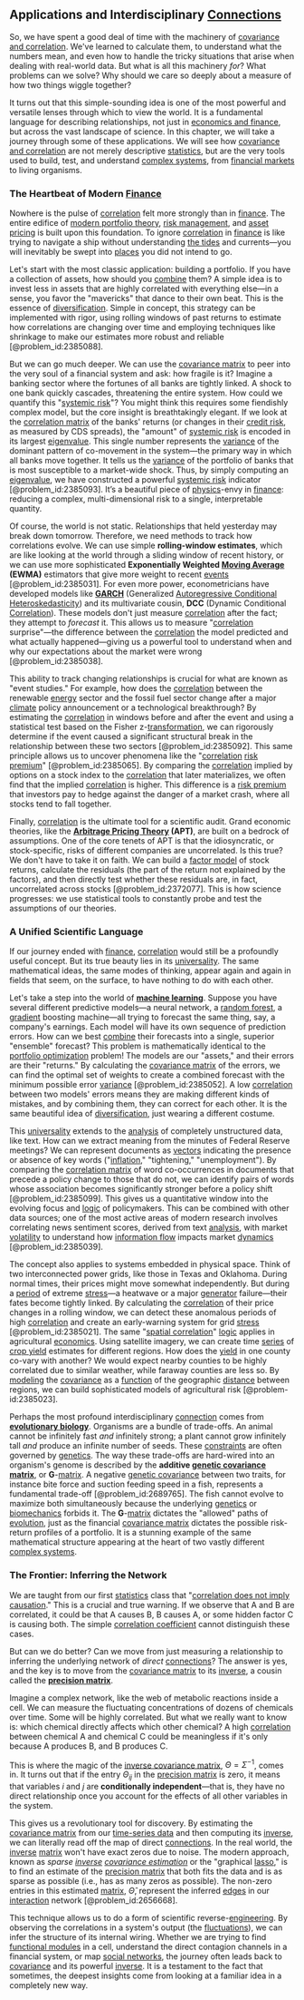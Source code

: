 ## Applications and Interdisciplinary [Connections](@article_id:193345)

So, we have spent a good deal of time with the machinery of [covariance and correlation](@article_id:262284). We've learned to calculate them, to understand what the numbers mean, and even how to handle the tricky situations that arise when dealing with real-world data. But what is all this machinery *for*? What problems can we solve? Why should we care so deeply about a measure of how two things wiggle together?

It turns out that this simple-sounding idea is one of the most powerful and versatile lenses through which to view the world. It is a fundamental language for describing relationships, not just in [economics and finance](@article_id:139616), but across the vast landscape of science. In this chapter, we will take a journey through some of these applications. We will see how [covariance and correlation](@article_id:262284) are not merely descriptive [statistics](@article_id:260282), but are the very tools used to build, test, and understand [complex systems](@article_id:137572), from [financial markets](@article_id:142343) to living organisms.

### The Heartbeat of Modern [Finance](@article_id:144433)

Nowhere is the pulse of [correlation](@article_id:265479) felt more strongly than in [finance](@article_id:144433). The entire edifice of [modern portfolio theory](@article_id:142679), [risk management](@article_id:140788), and [asset pricing](@article_id:143933) is built upon this foundation. To ignore [correlation](@article_id:265479) in [finance](@article_id:144433) is like trying to navigate a ship without understanding [the tides](@article_id:185672) and currents—you will inevitably be swept into [places](@article_id:187379) you did not intend to go.

Let's start with the most classic application: building a portfolio. If you have a collection of assets, how should you [combine](@article_id:263454) them? A simple idea is to invest less in assets that are highly correlated with everything else—in a sense, you favor the "mavericks" that dance to their own beat. This is the essence of [diversification](@article_id:136700). Simple in concept, this strategy can be implemented with rigor, using rolling windows of past returns to estimate how correlations are changing over time and employing techniques like shrinkage to make our estimates more robust and reliable [@problem_id:2385088].

But we can go much deeper. We can use the [covariance matrix](@article_id:138661) to peer into the very soul of a financial system and ask: how fragile is it? Imagine a banking sector where the fortunes of all banks are tightly linked. A shock to one bank quickly cascades, threatening the entire system. How could we quantify this "[systemic risk](@article_id:136203)"? You might think this requires some fiendishly complex model, but the core insight is breathtakingly elegant. If we look at the [correlation matrix](@article_id:262137) of the banks' returns (or changes in their [credit risk](@article_id:145518), as measured by CDS spreads), the "amount" of [systemic risk](@article_id:136203) is encoded in its largest [eigenvalue](@article_id:154400). This single number represents the [variance](@article_id:148683) of the dominant pattern of co-movement in the system—the primary way in which all banks move together. It tells us the [variance](@article_id:148683) of the portfolio of banks that is most susceptible to a market-wide shock. Thus, by simply computing an [eigenvalue](@article_id:154400), we have constructed a powerful [systemic risk](@article_id:136203) indicator [@problem_id:2385093]. It’s a beautiful piece of [physics](@article_id:144980)-envy in [finance](@article_id:144433): reducing a complex, multi-dimensional risk to a single, interpretable quantity.

Of course, the world is not static. Relationships that held yesterday may break down tomorrow. Therefore, we need methods to track how correlations evolve. We can use simple **rolling-window estimates**, which are like looking at the world through a sliding window of recent history, or we can use more sophisticated **Exponentially Weighted [Moving Average](@article_id:203272) (EWMA)** estimators that give more weight to recent [events](@article_id:175929) [@problem_id:2385031]. For even more power, econometricians have developed models like **[GARCH](@article_id:135738)** (Generalized [Autoregressive Conditional Heteroskedasticity](@article_id:137052)) and its multivariate cousin, **DCC** (Dynamic Conditional [Correlation](@article_id:265479)). These models don't just measure [correlation](@article_id:265479) after the fact; they attempt to *forecast* it. This allows us to measure "[correlation](@article_id:265479) surprise"—the difference between the [correlation](@article_id:265479) the model predicted and what actually happened—giving us a powerful tool to understand when and why our expectations about the market were wrong [@problem_id:2385038].

This ability to track changing relationships is crucial for what are known as "event studies." For example, how does the [correlation](@article_id:265479) between the renewable [energy](@article_id:149697) sector and the fossil fuel sector change after a major [climate](@article_id:144739) policy announcement or a technological breakthrough? By estimating the [correlation](@article_id:265479) in windows before and after the event and using a statistical test based on the Fisher z-[transformation](@article_id:139638), we can rigorously determine if the event caused a significant structural break in the relationship between these two sectors [@problem_id:2385092]. This same principle allows us to uncover phenomena like the "[correlation](@article_id:265479) [risk premium](@article_id:136630)" [@problem_id:2385065]. By comparing the [correlation](@article_id:265479) implied by options on a stock index to the [correlation](@article_id:265479) that later materializes, we often find that the implied [correlation](@article_id:265479) is higher. This difference is a [risk premium](@article_id:136630) that investors pay to hedge against the danger of a market crash, where all stocks tend to fall together.

Finally, [correlation](@article_id:265479) is the ultimate tool for a scientific audit. Grand economic theories, like the **[Arbitrage Pricing Theory](@article_id:139747) (APT)**, are built on a bedrock of assumptions. One of the core tenets of APT is that the idiosyncratic, or stock-specific, risks of different companies are uncorrelated. Is this true? We don't have to take it on faith. We can build a [factor model](@article_id:141385) of stock returns, calculate the residuals (the part of the return not explained by the factors), and then directly test whether these residuals are, in fact, uncorrelated across stocks [@problem_id:2372077]. This is how science progresses: we use statistical tools to constantly probe and test the assumptions of our theories.

### A Unified Scientific Language

If our journey ended with [finance](@article_id:144433), [correlation](@article_id:265479) would still be a profoundly useful concept. But its true beauty lies in its [universality](@article_id:139254). The same mathematical ideas, the same modes of thinking, appear again and again in fields that seem, on the surface, to have nothing to do with each other.

Let's take a step into the world of **[machine learning](@article_id:139279)**. Suppose you have several different predictive models—a neural network, a [random forest](@article_id:265705), a [gradient](@article_id:136051) boosting machine—all trying to forecast the same thing, say, a company's earnings. Each model will have its own sequence of prediction errors. How can we best [combine](@article_id:263454) their forecasts into a single, superior "ensemble" forecast? This problem is mathematically identical to the [portfolio optimization](@article_id:143798) problem! The models are our "assets," and their errors are their "returns." By calculating the [covariance matrix](@article_id:138661) of the errors, we can find the optimal set of weights to create a combined forecast with the minimum possible error [variance](@article_id:148683) [@problem_id:2385052]. A low [correlation](@article_id:265479) between two models' errors means they are making different kinds of mistakes, and by combining them, they can correct for each other. It is the same beautiful idea of [diversification](@article_id:136700), just wearing a different costume.

This [universality](@article_id:139254) extends to the [analysis](@article_id:157812) of completely unstructured data, like text. How can we extract meaning from the minutes of Federal Reserve meetings? We can represent documents as [vectors](@article_id:190854) indicating the presence or absence of key words ("[inflation](@article_id:160710)," "tightening," "unemployment"). By comparing the [correlation matrix](@article_id:262137) of word co-occurrences in documents that precede a policy change to those that do not, we can identify pairs of words whose association becomes significantly stronger before a policy shift [@problem_id:2385099]. This gives us a quantitative window into the evolving focus and [logic](@article_id:266330) of policymakers. This can be combined with other data sources; one of the most active areas of modern research involves correlating news sentiment scores, derived from text [analysis](@article_id:157812), with market [volatility](@article_id:266358) to understand how [information flow](@article_id:267495) impacts market [dynamics](@article_id:163910) [@problem_id:2385039].

The concept also applies to systems embedded in physical space. Think of two interconnected power grids, like those in Texas and Oklahoma. During normal times, their prices might move somewhat independently. But during a [period](@article_id:169165) of extreme [stress](@article_id:161554)—a heatwave or a major [generator](@article_id:152213) failure—their fates become tightly linked. By calculating the [correlation](@article_id:265479) of their price changes in a rolling window, we can detect these anomalous periods of high [correlation](@article_id:265479) and create an early-warning system for grid [stress](@article_id:161554) [@problem_id:2385021]. The same "[spatial correlation](@article_id:203003)" [logic](@article_id:266330) applies in agricultural [economics](@article_id:271560). Using satellite imagery, we can create time [series](@article_id:260342) of [crop yield](@article_id:166193) estimates for different regions. How does the [yield](@article_id:197199) in one county co-vary with another? We would expect nearby counties to be highly correlated due to similar weather, while faraway counties are less so. By [modeling](@article_id:268079) the [covariance](@article_id:151388) as a [function](@article_id:141001) of the geographic [distance](@article_id:168164) between regions, we can build sophisticated models of agricultural risk [@problem-id:2385023].

Perhaps the most profound interdisciplinary [connection](@article_id:157984) comes from **[evolutionary biology](@article_id:144986)**. Organisms are a bundle of trade-offs. An animal cannot be infinitely fast *and* infinitely strong; a plant cannot grow infinitely tall *and* produce an infinite number of seeds. These [constraints](@article_id:149214) are often governed by [genetics](@article_id:144677). The way these trade-offs are hard-wired into an organism's genome is described by the **additive [genetic covariance](@article_id:174477) [matrix](@article_id:202118)**, or $\mathbf{G}$-[matrix](@article_id:202118). A negative [genetic covariance](@article_id:174477) between two traits, for instance bite force and suction feeding speed in a fish, represents a fundamental trade-off [@problem_id:2689765]. The fish cannot evolve to maximize both simultaneously because the underlying [genetics](@article_id:144677) or [biomechanics](@article_id:153479) forbids it. The $\mathbf{G}$-[matrix](@article_id:202118) dictates the "allowed" paths of [evolution](@article_id:143283), just as the financial [covariance matrix](@article_id:138661) dictates the possible risk-return profiles of a portfolio. It is a stunning example of the same mathematical structure appearing at the heart of two vastly different [complex systems](@article_id:137572).

### The Frontier: Inferring the Network

We are taught from our first [statistics](@article_id:260282) class that "[correlation does not imply causation](@article_id:263153)." This is a crucial and true warning. If we observe that A and B are correlated, it could be that A causes B, B causes A, or some hidden factor C is causing both. The simple [correlation coefficient](@article_id:146543) cannot distinguish these cases.

But can we do better? Can we move from just measuring a relationship to inferring the underlying network of *direct* [connections](@article_id:193345)? The answer is yes, and the key is to move from the [covariance matrix](@article_id:138661) to its [inverse](@article_id:260340), a cousin called the **[precision matrix](@article_id:263987)**.

Imagine a complex network, like the web of metabolic reactions inside a cell. We can measure the fluctuating concentrations of dozens of chemicals over time. Some will be highly correlated. But what we really want to know is: which chemical directly affects which other chemical? A high [correlation](@article_id:265479) between chemical A and chemical C could be meaningless if it's only because A produces B, and B produces C.

This is where the magic of the [inverse covariance matrix](@article_id:137956), $\Theta = \Sigma^{-1}$, comes in. It turns out that if the entry $\Theta_{ij}$ in the [precision matrix](@article_id:263987) is zero, it means that variables $i$ and $j$ are **conditionally independent**—that is, they have no direct relationship once you account for the effects of all other variables in the system.

This gives us a revolutionary tool for discovery. By estimating the [covariance matrix](@article_id:138661) from our [time-series data](@article_id:262441) and then computing its [inverse](@article_id:260340), we can literally read off the map of direct [connections](@article_id:193345). In the real world, the [inverse](@article_id:260340) [matrix](@article_id:202118) won't have exact zeros due to noise. The modern approach, known as *sparse [inverse](@article_id:260340) [covariance estimation](@article_id:145020)* or the "graphical [lasso](@article_id:144528)," is to find an estimate of the [precision matrix](@article_id:263987) that both fits the data and is as sparse as possible (i.e., has as many zeros as possible). The non-zero entries in this estimated [matrix](@article_id:202118), $\widehat{\Theta}$, represent the inferred [edges](@article_id:274218) in our [interaction](@article_id:275086) network [@problem_id:2656668].

This technique allows us to do a form of scientific reverse-[engineering](@article_id:275179). By observing the correlations in a system's output (the [fluctuations](@article_id:150006)), we can infer the structure of its internal wiring. Whether we are trying to find [functional modules](@article_id:274603) in a cell, understand the direct contagion channels in a financial system, or map [social networks](@article_id:262644), the journey often leads back to [covariance](@article_id:151388) and its powerful [inverse](@article_id:260340). It is a testament to the fact that sometimes, the deepest insights come from looking at a familiar idea in a completely new way.